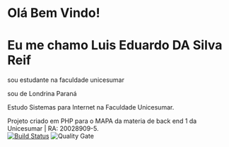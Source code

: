 # Olá Bem Vindo!

# Eu me chamo Luis Eduardo DA Silva Reif 

 

sou estudante na faculdade unicesumar 

sou de Londrina Paraná 

Estudo Sistemas para Internet na Faculdade Unicesumar.

Projeto criado em PHP para o MAPA da materia de back end 1  da Unicesumar | RA: 20028909-5.
<br>
[![Build Status](https://travis-ci.org/condessalovelace/mavenquickstart.svg?branch=master)](https://travis-ci.org/condessalovelace/mavenquickstart) ![Quality Gate](https://sonarcloud.io/api/project_badges/measure?project=br.com%3Amavenquickstart&metric=alert_status)
